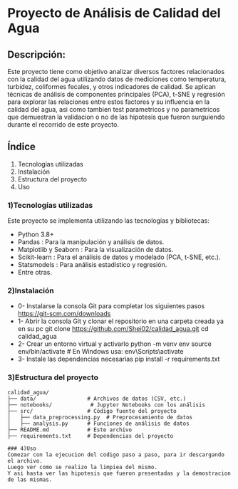 # Proyecto de Análisis de Calidad del Agua

## Descripción:
Este proyecto tiene como objetivo analizar diversos factores relacionados con la calidad del agua utilizando datos de mediciones como temperatura, turbidez, coliformes fecales, y otros indicadores de calidad. Se aplican técnicas de análisis de componentes principales (PCA), t-SNE y regresión para explorar las relaciones entre estos factores y su influencia en la calidad del agua, asi como tambien test parametricos y no parametricos que demuestran la validacion o no de las hipotesis que fueron surguiendo durante el recorrido de este proyecto.

## Índice
 1) Tecnologías utilizadas
 2) Instalación
 3) Estructura del proyecto
 4) Uso
 
### 1)Tecnologías utilizadas
Este proyecto se implementa utilizando las tecnologías y bibliotecas:

* Python 3.8+
* Pandas : Para la manipulación y análisis de datos.
* Matplotlib y Seaborn : Para la visualización de datos.
* Scikit-learn : Para el análisis de datos y modelado (PCA, t-SNE, etc.).
* Statsmodels : Para análisis estadístico y regresión.
* Entre otras.

### 2)Instalación
* 0- Instalarse la consola Git para completar los siguientes pasos
   https://git-scm.com/downloads
* 1- Abrir la consola Git y clonar el repositorio en una carpeta creada ya en su pc
   git clone https://github.com/Shei02/calidad_agua.git
   cd calidad_agua
* 2- Crear un entorno virtual y activarlo
  python -m venv env
  source env/bin/activate  # En Windows usa: env\Scripts\activate
* 3- Instale las dependencias necesarias
  pip install -r requirements.txt

### 3)Estructura del proyecto
```plaintext
calidad_agua/
├── data/                # Archivos de datos (CSV, etc.)
├── notebooks/            # Jupyter Notebooks con los análisis
├── src/                 # Código fuente del proyecto
│   ├── data_preprocessing.py  # Preprocesamiento de datos
│   ├── analysis.py      # Funciones de análisis de datos
├── README.md            # Este archivo
├── requirements.txt     # Dependencias del proyecto

### 4)Uso
Comezar con la ejecucion del codigo paso a paso, para ir descargando el archivo.
Luego ver como se realizo la limpiea del mismo.
Y asi hasta ver las hipotesis que fueron presentadas y la demostracion de las mismas.
